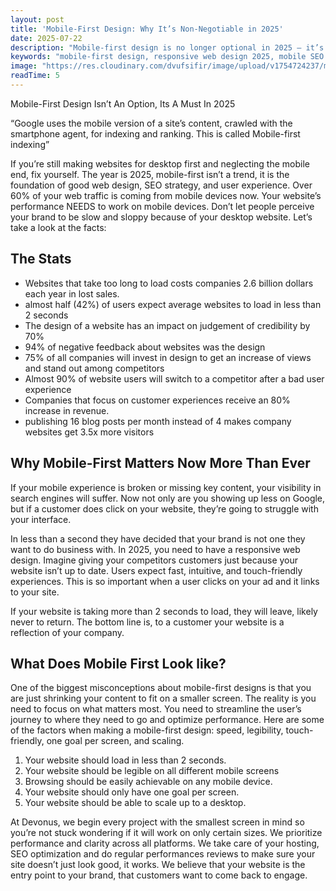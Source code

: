 ```yaml
---
layout: post
title: 'Mobile-First Design: Why It’s Non-Negotiable in 2025'
date: 2025-07-22
description: "Mobile-first design is no longer optional in 2025 — it’s essential for SEO, user experience, and business growth. Learn why your website must prioritize mobile performance now."
keywords: "mobile-first design, responsive web design 2025, mobile SEO strategy, website mobile optimization, fast mobile websites, user experience mobile, mobile website loading speed, mobile-friendly design, mobile web development, Devonus web agency, mobile UX best practices, website performance optimization, mobile-first indexing, web design trends 2025, mobile conversion optimization"
image: "https://res.cloudinary.com/dvufsifir/image/upload/v1754724237/mobile-first-its-nonnegotiable_m9kxwx.webp"
readTime: 5
---
```


Mobile-First Design Isn’t An Option, Its A Must In 2025

“Google uses the mobile version of a site’s content, crawled with the smartphone agent, for indexing and ranking. This is called Mobile-first indexing”

If you’re still making websites for desktop first and neglecting the mobile end, fix yourself. The year is 2025, mobile-first isn’t a trend, it is the foundation of good web design, SEO strategy, and user experience. Over 60% of your web traffic is coming from mobile devices now. Your website’s performance NEEDS to work on mobile devices. Don’t let people perceive your brand to be slow and sloppy because of your desktop website. Let’s take a look at the facts:

## **The Stats**

- Websites that take too long to load costs companies 2.6 billion dollars each year in lost sales.
- almost half (42%) of users expect average websites to load in less than 2 seconds
- The design of a website has an impact on judgement of credibility by 70%
- 94% of negative feedback about websites was the design
- 75% of all companies will invest in design to get an increase of views and stand out among competitors
- Almost 90% of website users will switch to a competitor after a bad user experience
- Companies that focus on customer experiences receive an 80% increase in revenue.
- publishing 16 blog posts per month instead of 4 makes company websites get 3.5x more visitors

## **Why Mobile-First Matters Now More Than Ever**

If your mobile experience is broken or missing key content, your visibility in search engines will suffer. Now not only are you showing up less on Google, but if a customer does click on your website, they’re going to struggle with your interface.

In less than a second they have decided that your brand is not one they want to do business with. In 2025, you need to have a responsive web design. Imagine giving your competitors customers just because your website isn’t up to date. Users expect fast, intuitive, and touch-friendly experiences. This is so important when a user clicks on your ad and it links to your site.

If your website is taking more than 2 seconds to load, they will leave, likely never to return. The bottom line is, to a customer your website is a reflection of your company.

## **What Does Mobile First Look like?**

One of the biggest misconceptions about mobile-first designs is that you are just shrinking your content to fit on a smaller screen. The reality is you need to focus on what matters most. You need to streamline the user’s journey to where they need to go and optimize performance. Here are some of the factors when making a mobile-first design: speed, legibility, touch-friendly, one goal per screen, and scaling.

1. Your website should load in less than 2 seconds.
2. Your website should be legible on all different mobile screens
3. Browsing should be easily achievable on any mobile device.
4. Your website should only have one goal per screen.
5. Your website should be able to scale up to a desktop.

At Devonus, we begin every project with the smallest screen in mind so you’re not stuck wondering if it will work on only certain sizes. We prioritize performance and clarity across all platforms. We take care of your hosting, SEO optimization and do regular performances reviews to make sure your site doesn’t just look good, it works. We believe that your website is the entry point to your brand, that customers want to come back to engage.

